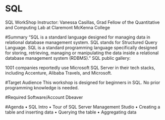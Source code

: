# SQL
SQL WorkShop
Instructor: Vanessa Casillas, Grad Fellow of the Quantitative and Computing Lab at Claremont McKenna College

#Summary
“SQL is a standard language designed for managing data in relational database management system. SQL stands for Structured Query Language. SQL is a standard programming language specifically designed for storing, retrieving, managing or manipulating the data inside a relational database management system (RDBMS).” SQL public gallery:

1001 companies reportedly use Microsoft SQL Server in their tech stacks, including Accenture, Alibaba Travels, and Microsoft.

#Target Audience
This workshop is designed for beginners in SQL. No prior programming knowledge is needed.

#Required Software/Account
Dbeaver

#Agenda • SQL Intro • Tour of SQL Server Management Studio • Creating a table and inserting data • Querying the table • Aggregating data


